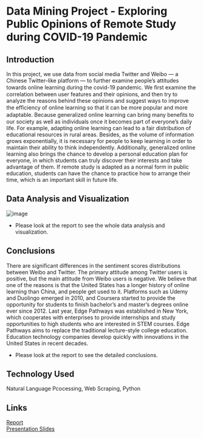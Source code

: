 # Data Mining Project - Exploring Public Opinions of Remote Study during COVID-19 Pandemic

## Introduction
In this project, we use data from social media Twitter and Weibo — a Chinese Twitter-like platform — to further examine people’s attitudes towards online learning during the covid-19 pandemic. We ﬁrst examine the correlation between user features and their opinions, and then try to analyze the reasons behind these opinions and suggest ways to improve the eﬃciency of online learning so that it can be more popular and more adaptable. Because generalized online learning can bring many beneﬁts to our society as well as individuals once it becomes part of everyone’s daily life. For example, adapting online learning can lead to a fair distribution of educational resources in rural areas. Besides, as the volume of information grows exponentially, it is necessary for people to keep learning in order to maintain their ability to think independently. Additionally, generalized online learning also brings the chance to develop a personal education plan for everyone, in which students can truly discover their interests and take advantage of them. If remote study is adapted as a normal form in public education, students can have the chance to practice how to arrange their time, which is an important skill in future life.

## Data Analysis and Visualization
![image](https://github.com/jiecheng-gu/Data-Mining/assets/46583405/0b9455d0-7cb8-481b-9ac0-bd572462560f)
- Please look at the report to see the whole data analysis and visualization.


## Conclusions
There are significant differences in the sentiment scores distributions between Weibo and Twitter. The primary attitude among Twitter users is positive, but the main attitude from Weibo users is negative. We believe that one of the reasons is that the United States has a longer history of online learning than China, and people get used to it. Platforms such as Udemy and Duolingo emerged in 2010, and Coursera started to provide the opportunity for students to finish bachelor’s and master’s degrees online ever since 2012. Last year, Edge Pathways was established in New York, which cooperates with enterprises to provide internships and study opportunities to high students who are interested in STEM courses. Edge Pathways aims to replace the traditional lecture-style college education. Education technology companies develop quickly with innovations in the United States in recent decades.
- Please look at the report to see the detailed conclusions.

## Technology Used
Natural Language Pcocessing, Web Scraping, Python

## Links
[Report](https://docs.google.com/document/d/1KoEKfsgh7cFqkyfid45hh5J91Up4lcrWa7KxKcba4tY/edit?usp=sharing) \
[Presentation Slides](https://docs.google.com/presentation/d/1D4tXdYYIuCH6KIYtRPDNB5ikmIUnyHM-tlQwYYOLBeQ/edit?usp=sharing)
